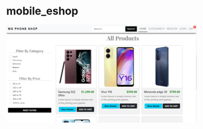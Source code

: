 # mobile_eshop


<img src="https://raw.githubusercontent.com/mayur6161/mobile_eshop/main/client/build/images/phone%20shop.PNG" alt="image 1">


